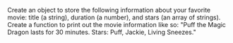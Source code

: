 Create an object to store the following information about your favorite movie: title (a string), duration (a number), and stars (an array of strings).<br />
Create a function to print out the movie information like so: "Puff the Magic Dragon lasts for 30 minutes. Stars: Puff, Jackie, Living Sneezes."

